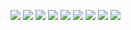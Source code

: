 ![](https://github.com/symbuzzer/es-theme-knulli/blob/main/screenshots/system.png?raw=true)
![](https://github.com/symbuzzer/es-theme-knulli/blob/main/screenshots/detailed.png?raw=true)
![](https://github.com/symbuzzer/es-theme-knulli/blob/main/screenshots/detailed_2.png?raw=true)
![](https://github.com/symbuzzer/es-theme-knulli/blob/main/screenshots/grid.png?raw=true)
![](https://github.com/symbuzzer/es-theme-knulli/blob/main/screenshots/basic.png?raw=true)
![](https://github.com/symbuzzer/es-theme-knulli/blob/main/screenshots/themesettings1.png?raw=true)
![](https://github.com/symbuzzer/es-theme-knulli/blob/main/screenshots/themesettings2.png?raw=true)
![](https://github.com/symbuzzer/es-theme-knulli/blob/main/screenshots/colorsets.png?raw=true)
![](https://github.com/symbuzzer/es-theme-knulli/blob/main/screenshots/splashes.png?raw=true)
